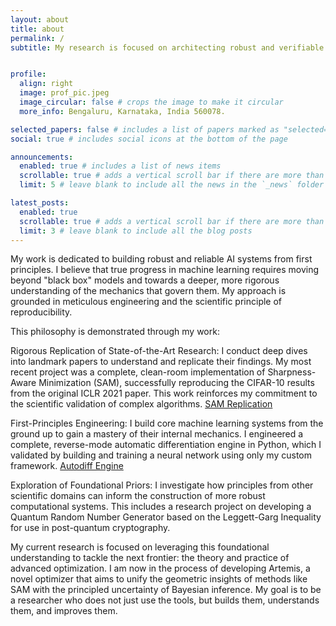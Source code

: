 ```yaml
---
layout: about
title: about
permalink: /
subtitle: My research is focused on architecting robust and verifiable AI by forging a principled synthesis of Causal Inference, Probabilistic Modeling, and Neuro-Symbolic Reasoning.


profile:
  align: right
  image: prof_pic.jpeg
  image_circular: false # crops the image to make it circular
  more_info: Bengaluru, Karnataka, India 560078.

selected_papers: false # includes a list of papers marked as "selected={true}"
social: true # includes social icons at the bottom of the page

announcements:
  enabled: true # includes a list of news items
  scrollable: true # adds a vertical scroll bar if there are more than 3 news items
  limit: 5 # leave blank to include all the news in the `_news` folder

latest_posts:
  enabled: true
  scrollable: true # adds a vertical scroll bar if there are more than 3 new posts items
  limit: 3 # leave blank to include all the blog posts
---
```



My work is dedicated to building robust and reliable AI systems from first principles. I believe that true progress in machine learning requires moving beyond "black box" models and towards a deeper, more rigorous understanding of the mechanics that govern them. My approach is grounded in meticulous engineering and the scientific principle of reproducibility.

This philosophy is demonstrated through my work:

Rigorous Replication of State-of-the-Art Research: I conduct deep dives into landmark papers to understand and replicate their findings. My most recent project was a complete, clean-room implementation of Sharpness-Aware Minimization (SAM), successfully reproducing the CIFAR-10 results from the original ICLR 2021 paper. This work reinforces my commitment to the scientific validation of complex algorithms.
[SAM Replication](https://github.com/S-Sairam/sam-optimizer)

First-Principles Engineering: I build core machine learning systems from the ground up to gain a mastery of their internal mechanics. I engineered a complete, reverse-mode automatic differentiation engine in Python, which I validated by building and training a neural network using only my custom framework.
[Autodiff Engine](https://github.com/S-Sairam/micrograd)

Exploration of Foundational Priors: I investigate how principles from other scientific domains can inform the construction of more robust computational systems. This includes a research project on developing a Quantum Random Number Generator based on the Leggett-Garg Inequality for use in post-quantum cryptography.

My current research is focused on leveraging this foundational understanding to tackle the next frontier: the theory and practice of advanced optimization. I am now in the process of developing Artemis, a novel optimizer that aims to unify the geometric insights of methods like SAM with the principled uncertainty of Bayesian inference.
My goal is to be a researcher who does not just use the tools, but builds them, understands them, and improves them.
